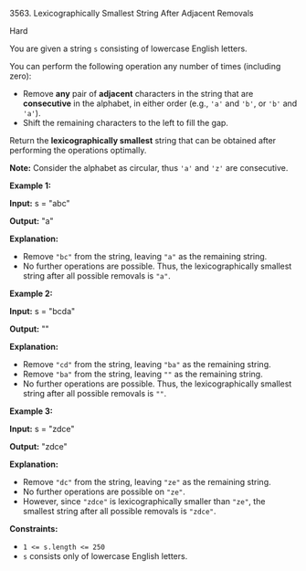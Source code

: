 3563\. Lexicographically Smallest String After Adjacent Removals

Hard

You are given a string `s` consisting of lowercase English letters.

You can perform the following operation any number of times (including zero):

*   Remove **any** pair of **adjacent** characters in the string that are **consecutive** in the alphabet, in either order (e.g., `'a'` and `'b'`, or `'b'` and `'a'`).
*   Shift the remaining characters to the left to fill the gap.

Return the **lexicographically smallest** string that can be obtained after performing the operations optimally.

**Note:** Consider the alphabet as circular, thus `'a'` and `'z'` are consecutive.

**Example 1:**

**Input:** s = "abc"

**Output:** "a"

**Explanation:**

*   Remove `"bc"` from the string, leaving `"a"` as the remaining string.
*   No further operations are possible. Thus, the lexicographically smallest string after all possible removals is `"a"`.

**Example 2:**

**Input:** s = "bcda"

**Output:** ""

**Explanation:**

*   Remove `"cd"` from the string, leaving `"ba"` as the remaining string.
*   Remove `"ba"` from the string, leaving `""` as the remaining string.
*   No further operations are possible. Thus, the lexicographically smallest string after all possible removals is `""`.

**Example 3:**

**Input:** s = "zdce"

**Output:** "zdce"

**Explanation:**

*   Remove `"dc"` from the string, leaving `"ze"` as the remaining string.
*   No further operations are possible on `"ze"`.
*   However, since `"zdce"` is lexicographically smaller than `"ze"`, the smallest string after all possible removals is `"zdce"`.

**Constraints:**

*   `1 <= s.length <= 250`
*   `s` consists only of lowercase English letters.